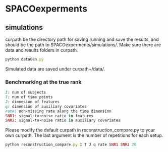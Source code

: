 # SPACOexperments

##  simulations
curpath be the directory path for saving running and save the results, and should be the path to SPACOexperments/simulations/. Make sure there are data and results folders in curpath.
```ruby
python dataGen.py
```
Simulated data are saved under curpath+/data/.
### Benchmarking at the true rank
```ruby
I: num of subjects
T: num of time points
J: dimnesion of features
q: dimension of auxiliary covariates
rate: non-missing rate along the time dimension
SNR1: signal-to-noise ratio in features
SNR2: signal-to-noise ratio in auxiliary covariates
```
Please modify the default curpath in reconstruction_compare.py to your own curpath. The last argument is the number of repetitions for each setup.
```ruby
python reconstruction_compare.py I T J q rate SNR1 SNR2 20
```



